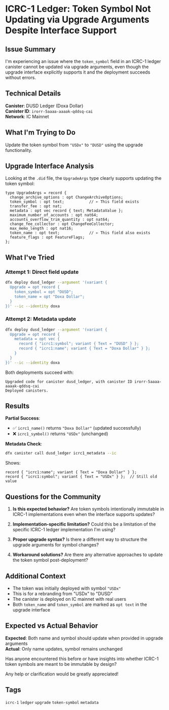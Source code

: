 # ICRC-1 Ledger: Token Symbol Not Updating via Upgrade Arguments Despite Interface Support

## Issue Summary

I'm experiencing an issue where the `token_symbol` field in an ICRC-1 ledger canister cannot be updated via upgrade arguments, even though the upgrade interface explicitly supports it and the deployment succeeds without errors.

## Technical Details

**Canister**: DUSD Ledger (Doxa Dollar)  
**Canister ID**: `irorr-5aaaa-aaaak-qddsq-cai`  
**Network**: IC Mainnet  

## What I'm Trying to Do

Update the token symbol from `"USDx"` to `"DUSD"` using the upgrade functionality.

## Upgrade Interface Analysis

Looking at the `.did` file, the `UpgradeArgs` type clearly supports updating the token symbol:

```candid
type UpgradeArgs = record {
  change_archive_options : opt ChangeArchiveOptions;
  token_symbol : opt text;           // ← This field exists
  transfer_fee : opt nat;
  metadata : opt vec record { text; MetadataValue };
  maximum_number_of_accounts : opt nat64;
  accounts_overflow_trim_quantity : opt nat64;
  change_fee_collector : opt ChangeFeeCollector;
  max_memo_length : opt nat16;
  token_name : opt text;             // ← This field also exists
  feature_flags : opt FeatureFlags;
};
```

## What I've Tried

### Attempt 1: Direct field update
```bash
dfx deploy dusd_ledger --argument '(variant { 
  Upgrade = opt record { 
    token_symbol = opt "DUSD"; 
    token_name = opt "Doxa Dollar"; 
  } 
})' --ic --identity doxa
```

### Attempt 2: Metadata update
```bash
dfx deploy dusd_ledger --argument '(variant { 
  Upgrade = opt record { 
    metadata = opt vec { 
      record { "icrc1:symbol"; variant { Text = "DUSD" } }; 
      record { "icrc1:name"; variant { Text = "Doxa Dollar" } }; 
    } 
  } 
})' --ic --identity doxa
```

Both deployments succeed with:
```
Upgraded code for canister dusd_ledger, with canister ID irorr-5aaaa-aaaak-qddsq-cai
Deployed canisters.
```

## Results

**Partial Success**:
- ✅ `icrc1_name()` returns `"Doxa Dollar"` (updated successfully)
- ❌ `icrc1_symbol()` returns `"USDx"` (unchanged)

**Metadata Check**:
```bash
dfx canister call dusd_ledger icrc1_metadata --ic
```

Shows:
```candid
record { "icrc1:name"; variant { Text = "Doxa Dollar" } };
record { "icrc1:symbol"; variant { Text = "USDx" } };  // Still old value
```

## Questions for the Community

1. **Is this expected behavior?** Are token symbols intentionally immutable in ICRC-1 implementations even when the interface supports updates?

2. **Implementation-specific limitation?** Could this be a limitation of the specific ICRC-1 ledger implementation I'm using?

3. **Proper upgrade syntax?** Is there a different way to structure the upgrade arguments for symbol changes?

4. **Workaround solutions?** Are there any alternative approaches to update the token symbol post-deployment?

## Additional Context

- The token was initially deployed with symbol `"USDx"`
- This is for a rebranding from "USDx" to "DUSD" 
- The canister is deployed on IC mainnet with real users
- Both `token_name` and `token_symbol` are marked as `opt text` in the upgrade interface

## Expected vs Actual Behavior

**Expected**: Both name and symbol should update when provided in upgrade arguments  
**Actual**: Only name updates, symbol remains unchanged

Has anyone encountered this before or have insights into whether ICRC-1 token symbols are meant to be immutable by design?

Any help or clarification would be greatly appreciated!

## Tags
`icrc-1` `ledger` `upgrade` `token-symbol` `metadata` 